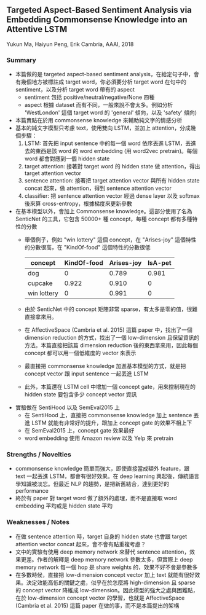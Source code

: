 ## Targeted Aspect-Based Sentiment Analysis via Embedding Commonsense Knowledge into an Attentive LSTM

Yukun Ma, Haiyun Peng, Erik Cambria, AAAI, 2018

### Summary
- 本篇做的是 targeted aspect-based sentiment analysis，在給定句子中，會有幾個地方被標註成 target word，你必須要分析 target word 在句中的 sentiment，以及分析 target word 帶有的 aspect 
	- sentiment 包括 positive/neutral/negative/None 四種
	- aspect 根據 dataset 而有不同，一般來說不會太多。例如分析 'WestLondon' 這個 target word 的 'general' 傾向，以及 'safety' 傾向)
- 本篇賣點在於用 commonsense knowledge 來輔助純文字的情感分析
- 基本的純文字模型只考慮 text，使用雙向 LSTM，並加上 attention，分成幾個步驟：
	1. LSTM: 首先把 input sentence 中的每一個 word 依序丟進 LSTM，丟進去的東西是該 word 的 word embedding (用 word2vec pretrain)。每個 word 都會對應到一個 hidden state
	2. target attention: 接著對 target word 的 hidden state 做 attention，得出 target attention vector
	3. sentence attention: 接著把 target attention vector 與所有 hidden state concat 起來，做 attention，得到 sentence attention vector
	4. classifier: 把 sentence attention vector 經過 dense layer 以及 softmax 後來算 cross-entropy，根據梯度來更新參數
- 在基本模型以外，會加上 Commonsense knowledge。這部分使用了名為 SenticNet 的工具，它包含 50000+ 種 concept，每種 concept 都有多種特性的分數
	- 舉個例子，例如 "win lottery" 這個 concept，在 "Arises-joy" 這個特性的分數很高，在 "KindOf-food" 這個特性的分數很低

	  | concept | KindOf-food | Arises-joy | IsA-pet
	  | ------- | ----------- | ---------- | ------- 
	  | dog     | 0           | 0.789      | 0.981   
	  | cupcake | 0.922       | 0.910      | 0       
	  | win lottery | 0       | 0.991      | 0       
        
	- 由於 SenticNet 中的 concept 矩陣非常 sparse，有太多是零的值，很難直接拿來用。
	- 在 AffectiveSpace (Cambria et al. 2015) 這篇 paper 中，找出了一個 dimension reduction 的方式，找出了一個 low-dimension 且保留資訊的方法。本篇直接把該篇 dimension reduction 後的東西拿來用，因此每個 concept 都可以用一個低維度的 vector 來表示
    
	- 最直接把 commonsense knowledge 加進基本模型的方式，就是把 concept vector 跟 input sentence 一起丟進 LSTM
	- 此外，本篇還在 LSTM cell 中增加一個 concept gate，用來控制現在的 hidden state 要包含多少 concept vector 資訊
- 實驗做在 SentiHood 以及 SemEval2015 上
	- 在 SentiHood 上，直接把 commonsense knowledge 加上 sentence 丟進 LSTM 就能有非常好的提升，跟加上 concept gate 的效果不相上下
	- 在 SemEval2015 上，concept gate 效果最好
	- word embedding 使用 Amazon review 以及 Yelp 來 pretrain

### Strengths / Novelties
- commonsense knowledge 簡單而強大，即使直接當成額外 feature，跟 text 一起丟進 LSTM，都會有很好效果。在 deep learning 興起後，傳統語言學知識被淡忘。但最近 NLP 的趨勢，是把新舊結合，達到更好的 performance
- 終於有 paper 對 target word 做了額外的處理，而不是直接取 word embedding 平均或是 hidden state 平均

### Weaknesses / Notes
- 在做 sentence attention 時，target 自身的 hidden state 也會跟 target attention vector concat 起來，會不會有點重複考慮？
- 文中的實驗有使用 deep memory network 來替代 sentence attention，效果更差。作者的解釋是 deep memory network 參數太多，但實際上 deep memory network 每一個 hop 是 share weights 的，效果不好不會是參數多
- 在多數時候，直接把 low-dimension concept vector 加上 text 就能有很好效果。決定效能高低的關鍵之處，似乎在於怎麼將 high-dimension 且 sparse 的 concept vector 降維成 low-dimension。因此模型的強大之處與困難點，在於 low-dimension concept vector 的學習，也就是 AffectiveSpace (Cambria et al. 2015) 這篇 paper 在做的事，而不是本篇提出的架構
